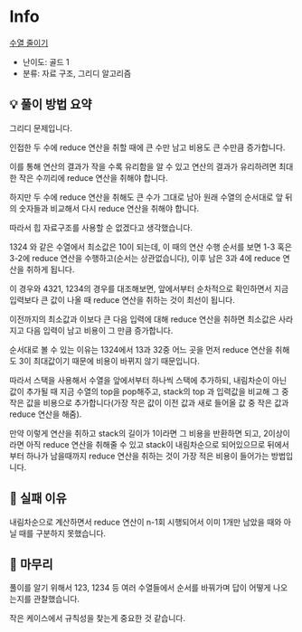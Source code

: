 # Info
[수열 줄이기](https://boj.kr/3366)

- 난이도: 골드 1
- 분류: 자료 구조, 그리디 알고리즘

## 💡 풀이 방법 요약

그리디 문제입니다.

인접한 두 수에 reduce 연산을 취할 때에 큰 수만 남고 비용도 큰 수만큼 증가합니다.

이를 통해 연산의 결과가 작을 수록 유리함을 알 수 있고 연산의 결과가 유리하려면 최대한 작은 수끼리에 reduce 연산을 취해야 합니다.

하지만 두 수에 reduce 연산을 취해도 큰 수가 그대로 남아 원래 수열의 순서대로 앞 뒤의 숫자들과 비교해서 다시 reduce 연산을 취해야 합니다.

따라서 힙 자료구조를 사용할 순 없겠다고 생각했습니다.

1324 와 같은 수열에서 최소값은 10이 되는데, 이 때의 연산 수행 순서를 보면 1-3 혹은 3-2에 reduce 연산을 수행하고(순서는 상관없습니다), 이후 남은 3과 4에 reduce 연산을 취하게 됩니다.

이 경우와 4321, 1234의 경우를 대조해보면, 앞에서부터 순차적으로 확인하면서 지금 입력보다 큰 값이 나올 때 reduce 연산을 취하는 것이 최선이 됩니다.

이전까지의 최소값과 이보다 큰 다음 입력에 대해 reduce 연산을 취하면 최소값은 사라지고 다음 입력이 남고 비용이 그 만큼 증가합니다.

순서대로 볼 수 있는 이유는 1324에서 13과 32중 어느 곳을 먼저 reduce 연산을 취해도 3이 최대값이기 때문에 비용이 바뀌지 않기 때문입니다.

따라서 스택을 사용해서 수열을 앞에서부터 하나씩 스택에 추가하되, 내림차순이 아닌 값이 추가될 때 지금 수열의 top을 pop해주고, stack의 top 과 입력값을 비교해 그 중 작은 값을 비용으로 추가합니다(가장 작은 값이 이전 값과 새로 들어올 값 중 작은 값과 reduce 연산을 해줌).

만약 이렇게 연산을 취하고 stack의 길이가 1이라면 그 비용을 반환하면 되고, 2이상이라면 아직 reduce 연산을 취해줄 수 있고 stack이 내림차순으로 되어있으므로 뒤에서부터 하나가 남을때까지 reduce 연산을 취하는 것이 가장 적은 비용이 들어가는 방법입니다.

## 👀 실패 이유

내림차순으로 계산하면서 reduce 연산이 n-1회 시행되어서 이미 1개만 남았을 때와 아닐 때를 구분하지 못했습니다.

## 🙂 마무리

풀이를 알기 위해서 123, 1234 등 여러 수열들에서 순서를 바꿔가며 답이 어떻게 나오는지를 관찰했습니다.

작은 케이스에서 규칙성을 찾는게 중요한 것 같습니다.
